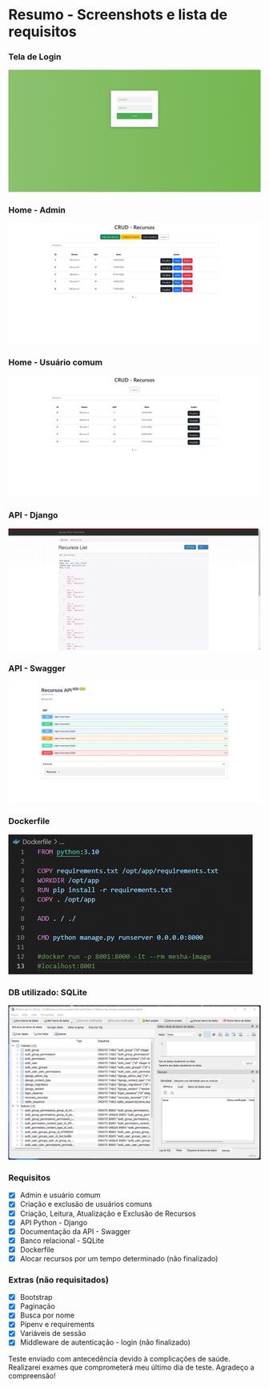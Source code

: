# Resumo - Screenshots e lista de requisitos

### Tela de Login
![Screenshot](screenshots/login-ss.gif)

### Home - Admin
![Screenshot](screenshots/home.gif)

### Home - Usuário comum
![Screenshot](screenshots/home_comum.gif)

### API - Django
![Screenshot](screenshots/api.gif)

### API - Swagger
![Screenshot](screenshots/api_swagger.gif)

### Dockerfile
![Screenshot](screenshots/Dockerfile.gif)

### DB utilizado: SQLite
![Screenshot](screenshots/sqlite.gif)

### Requisitos
- [x] Admin e usuário comum
- [x] Criação e exclusão de usuários comuns
- [x] Criação, Leitura, Atualização e Exclusão de Recursos
- [x] API Python - Django
- [x] Documentação da API - Swagger
- [x] Banco relacional - SQLite
- [x] Dockerfile
- [x] Alocar recursos por um tempo determinado (não finalizado)

### Extras (não requisitados)
- [x] Bootstrap
- [x] Paginação
- [x] Busca por nome
- [x] Pipenv e requirements
- [x] Variáveis de sessão
- [x] Middleware de autenticação - login (não finalizado)

Teste enviado com antecedência devido à complicações de saúde. Realizarei exames que comprometerá meu último dia de teste. Agradeço a compreensão!
